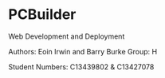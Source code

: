 # PCBuilder
Web Development and Deployment

Authors: Eoin Irwin and Barry Burke
Group: H

Student Numbers: C13439802 & C13427078
